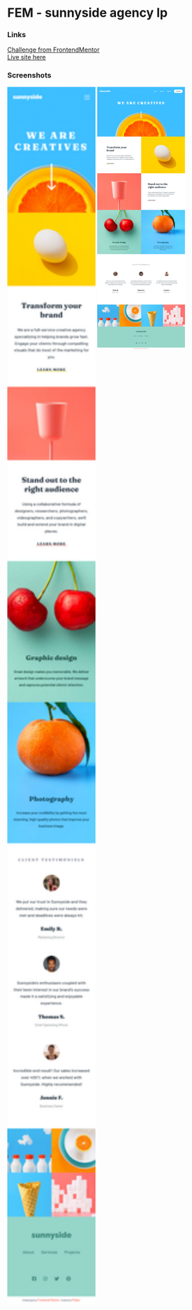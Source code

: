 # FEM - sunnyside agency lp
### Links
[Challenge from FrontendMentor](https://www.frontendmentor.io/challenges/sunnyside-agency-landing-page-7yVs3B6ef)\
[Live site here](https://mgksp.github.io/FEM-sunnyside-agency-lp/)
### Screenshots
<img src="./screenshots/mobile.png" alt="mobile version" width="40%" /> <img align="top" src="./screenshots/desktop.png" alt="desktop version" width="40%" />

